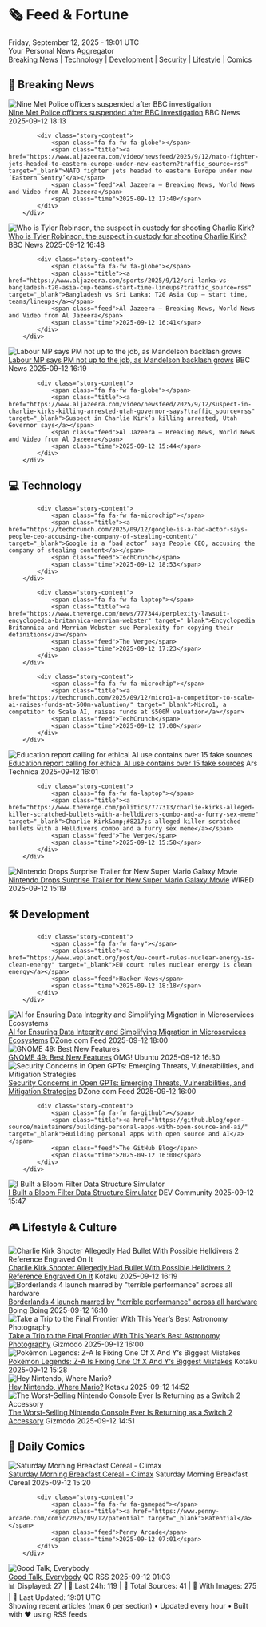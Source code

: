 <!-- Processing 54 RSS feeds at 2025-09-12 19:01:36 UTC -->
<!-- Processing: XKCD -->
<!-- Processing: Saturday Morning Breakfast Cereal -->
<!-- Processing: Poorly Drawn Lines -->
<!-- Processing: Garfield -->
<!-- Processing: Cyanide & Happiness -->
<!-- Processing: Questionable Content -->
<!-- Processing: Dinosaur Comics -->
<!-- Processing: CNN Breaking News -->
<!-- Processing: BBC Breaking News -->
<!-- Processing: Reuters Top News -->
<!-- Processing: Reuters World News -->
<!-- Processing: Associated Press Breaking -->
<!-- Processing: ABC News Breaking -->
<!-- Processing: Sky News World -->
<!-- Processing: TechCrunch -->
<!-- Processing: O'Reilly Radar -->
<!-- Processing: Slashdot -->
<!-- Processing: Lobsters Python -->
<!-- Processing: Hacker News -->
<!-- Processing: Phoronix Linux News -->
<!-- Processing: It's FOSS -->
<!-- Processing: DistroWatch -->
<!-- Processing: Red Hat Blog -->
<!-- Processing: GitLab Blog -->
<!-- Processing: InfoQ -->
<!-- Processing: DZone -->
<!-- Processing: Martin Fowler -->
<!-- Processing: Coding Horror -->
<!-- Processing: The Pragmatic Engineer -->
<!-- Processing: Krebs on Security -->
<!-- Generated 5 new posts out of 30 feeds processed -->
<div class="newspaper-header">
    <h1 class="newspaper-title">🗞️ Feed & Fortune</h1>
    <div class="newspaper-date">Friday, September 12, 2025 - 19:01 UTC</div>
    <div class="newspaper-subtitle">Your Personal News Aggregator</div>
</div>

<div class="newspaper-nav">
    <a href="#breaking">Breaking News</a> |
    <a href="#tech">Technology</a> |
    <a href="#dev">Development</a> |
    <a href="#security">Security</a> |
    <a href="#lifestyle">Lifestyle</a> |
    <a href="#webcomics">Comics</a>
</div>

<div class="news-section breaking-news" id="breaking">
<h2 class="section-header">🚨 Breaking News</h2>
<div class="stories-container">
<div class="story">
            <img src="https://ichef.bbci.co.uk/ace/standard/240/cpsprodpb/9b02/live/9658b530-8ff9-11f0-a5f1-addf1091094f.jpg" alt="Nine Met Police officers suspended after BBC investigation" class="story-image" loading="lazy" onerror="this.style.display='none'">
            <div class="story-content">
                <span class="fa fa-fw fa-flag"></span>
                <span class="title"><a href="https://www.bbc.com/news/articles/cn839398xzpo?at_medium=RSS&at_campaign=rss" target="_blank">Nine Met Police officers suspended after BBC investigation</a></span>
                <span class="feed">BBC News</span>
                <span class="time">2025-09-12 18:13</span>
            </div>
        </div>
<div class="story">
            
            <div class="story-content">
                <span class="fa fa-fw fa-globe"></span>
                <span class="title"><a href="https://www.aljazeera.com/video/newsfeed/2025/9/12/nato-fighter-jets-headed-to-eastern-europe-under-new-eastern?traffic_source=rss" target="_blank">NATO fighter jets headed to eastern Europe under new ‘Eastern Sentry’</a></span>
                <span class="feed">Al Jazeera – Breaking News, World News and Video from Al Jazeera</span>
                <span class="time">2025-09-12 17:40</span>
            </div>
        </div>
<div class="story">
            <img src="https://ichef.bbci.co.uk/ace/standard/240/cpsprodpb/0f7d/live/c4a48080-8ff5-11f0-9cf6-cbf3e73ce2b9.png" alt="Who is Tyler Robinson, the suspect in custody for shooting Charlie Kirk?" class="story-image" loading="lazy" onerror="this.style.display='none'">
            <div class="story-content">
                <span class="fa fa-fw fa-earth-americas"></span>
                <span class="title"><a href="https://www.bbc.com/news/articles/cp8wl2y66p9o?at_medium=RSS&at_campaign=rss" target="_blank">Who is Tyler Robinson, the suspect in custody for shooting Charlie Kirk?</a></span>
                <span class="feed">BBC News</span>
                <span class="time">2025-09-12 16:48</span>
            </div>
        </div>
<div class="story">
            
            <div class="story-content">
                <span class="fa fa-fw fa-globe"></span>
                <span class="title"><a href="https://www.aljazeera.com/sports/2025/9/12/sri-lanka-vs-bangladesh-t20-asia-cup-teams-start-time-lineups?traffic_source=rss" target="_blank">Bangladesh vs Sri Lanka: T20 Asia Cup – start time, teams/lineups</a></span>
                <span class="feed">Al Jazeera – Breaking News, World News and Video from Al Jazeera</span>
                <span class="time">2025-09-12 16:41</span>
            </div>
        </div>
<div class="story">
            <img src="https://ichef.bbci.co.uk/ace/standard/240/cpsprodpb/eb1a/live/3a20b7a0-8fe9-11f0-bc75-8732789f1605.jpg" alt="Labour MP says PM not up to the job, as Mandelson backlash grows" class="story-image" loading="lazy" onerror="this.style.display='none'">
            <div class="story-content">
                <span class="fa fa-fw fa-flag"></span>
                <span class="title"><a href="https://www.bbc.com/news/articles/cx238pwwqg6o?at_medium=RSS&at_campaign=rss" target="_blank">Labour MP says PM not up to the job, as Mandelson backlash grows</a></span>
                <span class="feed">BBC News</span>
                <span class="time">2025-09-12 16:19</span>
            </div>
        </div>
<div class="story">
            
            <div class="story-content">
                <span class="fa fa-fw fa-globe"></span>
                <span class="title"><a href="https://www.aljazeera.com/video/newsfeed/2025/9/12/suspect-in-charlie-kirks-killing-arrested-utah-governor-says?traffic_source=rss" target="_blank">Suspect in Charlie Kirk’s killing arrested, Utah Governor says</a></span>
                <span class="feed">Al Jazeera – Breaking News, World News and Video from Al Jazeera</span>
                <span class="time">2025-09-12 15:44</span>
            </div>
        </div>
</div>
</div>
<div class="news-section tech-news" id="tech">
<h2 class="section-header">💻 Technology</h2>
<div class="stories-container">
<div class="story">
            
            <div class="story-content">
                <span class="fa fa-fw fa-microchip"></span>
                <span class="title"><a href="https://techcrunch.com/2025/09/12/google-is-a-bad-actor-says-people-ceo-accusing-the-company-of-stealing-content/" target="_blank">Google is a ‘bad actor’ says People CEO, accusing the company of stealing content</a></span>
                <span class="feed">TechCrunch</span>
                <span class="time">2025-09-12 18:53</span>
            </div>
        </div>
<div class="story">
            
            <div class="story-content">
                <span class="fa fa-fw fa-laptop"></span>
                <span class="title"><a href="https://www.theverge.com/news/777344/perplexity-lawsuit-encyclopedia-britannica-merriam-webster" target="_blank">Encyclopedia Britannica and Merriam-Webster sue Perplexity for copying their definitions</a></span>
                <span class="feed">The Verge</span>
                <span class="time">2025-09-12 17:23</span>
            </div>
        </div>
<div class="story">
            
            <div class="story-content">
                <span class="fa fa-fw fa-microchip"></span>
                <span class="title"><a href="https://techcrunch.com/2025/09/12/micro1-a-competitor-to-scale-ai-raises-funds-at-500m-valuation/" target="_blank">Micro1, a competitor to Scale AI, raises funds at $500M valuation</a></span>
                <span class="feed">TechCrunch</span>
                <span class="time">2025-09-12 17:00</span>
            </div>
        </div>
<div class="story">
            <img src="https://cdn.arstechnica.net/wp-content/uploads/2025/09/newfoudnland_lighthouse-500x500.jpg" alt="Education report calling for ethical AI use contains over 15 fake sources" class="story-image" loading="lazy" onerror="this.style.display='none'">
            <div class="story-content">
                <span class="fa fa-fw fa-cog"></span>
                <span class="title"><a href="https://arstechnica.com/ai/2025/09/education-report-calling-for-ethical-ai-use-contains-over-15-fake-sources/" target="_blank">Education report calling for ethical AI use contains over 15 fake sources</a></span>
                <span class="feed">Ars Technica</span>
                <span class="time">2025-09-12 16:01</span>
            </div>
        </div>
<div class="story">
            
            <div class="story-content">
                <span class="fa fa-fw fa-laptop"></span>
                <span class="title"><a href="https://www.theverge.com/politics/777313/charlie-kirks-alleged-killer-scratched-bullets-with-a-helldivers-combo-and-a-furry-sex-meme" target="_blank">Charlie Kirk&amp;#8217;s alleged killer scratched bullets with a Helldivers combo and a furry sex meme</a></span>
                <span class="feed">The Verge</span>
                <span class="time">2025-09-12 15:50</span>
            </div>
        </div>
<div class="story">
            <img src="https://media.wired.com/photos/68c428b8a29b822c3095e940/master/pass/091225-culture-Super-Mario.jpg" alt="Nintendo Drops Surprise Trailer for New Super Mario Galaxy Movie" class="story-image" loading="lazy" onerror="this.style.display='none'">
            <div class="story-content">
                <span class="fa fa-fw fa-bolt"></span>
                <span class="title"><a href="https://www.wired.com/story/super-mario-galaxy-movie-new-trailer/" target="_blank">Nintendo Drops Surprise Trailer for New Super Mario Galaxy Movie</a></span>
                <span class="feed">WIRED</span>
                <span class="time">2025-09-12 15:19</span>
            </div>
        </div>
</div>
</div>
<div class="news-section dev-news" id="dev">
<h2 class="section-header">🛠️ Development</h2>
<div class="stories-container">
<div class="story">
            
            <div class="story-content">
                <span class="fa fa-fw fa-y"></span>
                <span class="title"><a href="https://www.weplanet.org/post/eu-court-rules-nuclear-energy-is-clean-energy" target="_blank">EU court rules nuclear energy is clean energy</a></span>
                <span class="feed">Hacker News</span>
                <span class="time">2025-09-12 18:18</span>
            </div>
        </div>
<div class="story">
            <img src="https://dz2cdn1.dzone.com/thumbnail?fid=18617240&w=600" alt="AI for Ensuring Data Integrity and Simplifying Migration in Microservices Ecosystems" class="story-image" loading="lazy" onerror="this.style.display='none'">
            <div class="story-content">
                <span class="fa fa-fw fa-newspaper"></span>
                <span class="title"><a href="https://dzone.com/articles/ai-data-integrity-microservices-migration" target="_blank">AI for Ensuring Data Integrity and Simplifying Migration in Microservices Ecosystems</a></span>
                <span class="feed">DZone.com Feed</span>
                <span class="time">2025-09-12 18:00</span>
            </div>
        </div>
<div class="story">
            <img src="https://i0.wp.com/www.omgubuntu.co.uk/wp-content/uploads/2025/09/GNOME-49-Features.jpg?resize=406%2C232&amp;ssl=1" alt="GNOME 49: Best New Features" class="story-image" loading="lazy" onerror="this.style.display='none'">
            <div class="story-content">
                <span class="fa fa-fw fa-ubuntu"></span>
                <span class="title"><a href="https://www.omgubuntu.co.uk/2025/09/gnome-49-new-features" target="_blank">GNOME 49: Best New Features</a></span>
                <span class="feed">OMG! Ubuntu</span>
                <span class="time">2025-09-12 16:30</span>
            </div>
        </div>
<div class="story">
            <img src="https://dz2cdn1.dzone.com/thumbnail?fid=18617224&w=600" alt="Security Concerns in Open GPTs: Emerging Threats, Vulnerabilities, and Mitigation Strategies" class="story-image" loading="lazy" onerror="this.style.display='none'">
            <div class="story-content">
                <span class="fa fa-fw fa-newspaper"></span>
                <span class="title"><a href="https://dzone.com/articles/security-concerns-in-open-gpts" target="_blank">Security Concerns in Open GPTs: Emerging Threats, Vulnerabilities, and Mitigation Strategies</a></span>
                <span class="feed">DZone.com Feed</span>
                <span class="time">2025-09-12 16:00</span>
            </div>
        </div>
<div class="story">
            
            <div class="story-content">
                <span class="fa fa-fw fa-github"></span>
                <span class="title"><a href="https://github.blog/open-source/maintainers/building-personal-apps-with-open-source-and-ai/" target="_blank">Building personal apps with open source and AI</a></span>
                <span class="feed">The GitHub Blog</span>
                <span class="time">2025-09-12 16:00</span>
            </div>
        </div>
<div class="story">
            <img src="https://media2.dev.to/dynamic/image/width=800%2Cheight=%2Cfit=scale-down%2Cgravity=auto%2Cformat=auto/https%3A%2F%2Fdev-to-uploads.s3.amazonaws.com%2Fuploads%2Farticles%2Fniyrtu3xy0wa31e4xp5j.png" alt="I Built a Bloom Filter Data Structure Simulator" class="story-image" loading="lazy" onerror="this.style.display='none'">
            <div class="story-content">
                <span class="fa fa-fw fa-code"></span>
                <span class="title"><a href="https://dev.to/zeedu_dev/i-built-a-bloom-filter-data-structure-simulator-2o3l" target="_blank">I Built a Bloom Filter Data Structure Simulator</a></span>
                <span class="feed">DEV Community</span>
                <span class="time">2025-09-12 15:47</span>
            </div>
        </div>
</div>
</div>
<div class="news-section lifestyle-news" id="lifestyle">
<h2 class="section-header">🎮 Lifestyle & Culture</h2>
<div class="stories-container">
<div class="story">
            <img src="https://kotaku.com/app/uploads/2025/09/bullet.jpg" alt="Charlie Kirk Shooter Allegedly Had Bullet With Possible Helldivers 2 Reference Engraved On It" class="story-image" loading="lazy" onerror="this.style.display='none'">
            <div class="story-content">
                <span class="fa fa-fw fa-gamepad"></span>
                <span class="title"><a href="https://kotaku.com/charlie-kirk-shooter-helldivers-bullet-engraving-2000625439" target="_blank">Charlie Kirk Shooter Allegedly Had Bullet With Possible Helldivers 2 Reference Engraved On It</a></span>
                <span class="feed">Kotaku</span>
                <span class="time">2025-09-12 16:19</span>
            </div>
        </div>
<div class="story">
            <img src="https://i0.wp.com/boingboing.net/wp-content/uploads/2025/09/Borderlands-4-review_jpg_75.jpg?fit=1200%2C720&amp;quality=60&amp;ssl=1" alt="Borderlands 4 launch marred by &quot;terrible performance&quot; across all hardware" class="story-image" loading="lazy" onerror="this.style.display='none'">
            <div class="story-content">
                <span class="fa fa-fw fa-arrow-right"></span>
                <span class="title"><a href="https://boingboing.net/2025/09/12/borderlands-4-launch-marred-by-terrible-performance-across-all-hardware.html" target="_blank">Borderlands 4 launch marred by &quot;terrible performance&quot; across all hardware</a></span>
                <span class="feed">Boing Boing</span>
                <span class="time">2025-09-12 16:10</span>
            </div>
        </div>
<div class="story">
            <img src="https://gizmodo.com/app/uploads/2025/09/zwo-astronomy-the-comet-12p-pons-brooks-dan-bartlett.jpg" alt="Take a Trip to the Final Frontier With This Year’s Best Astronomy Photography" class="story-image" loading="lazy" onerror="this.style.display='none'">
            <div class="story-content">
                <span class="fa fa-fw fa-computer"></span>
                <span class="title"><a href="https://gizmodo.com/take-a-trip-to-the-final-frontier-with-this-years-best-astronomy-photography-2000658088" target="_blank">Take a Trip to the Final Frontier With This Year’s Best Astronomy Photography</a></span>
                <span class="feed">Gizmodo</span>
                <span class="time">2025-09-12 16:00</span>
            </div>
        </div>
<div class="story">
            <img src="https://kotaku.com/app/uploads/2025/09/mega_stones_thumbnail-1192w.jpg" alt="Pokémon Legends: Z-A Is Fixing One Of X And Y‘s Biggest Mistakes" class="story-image" loading="lazy" onerror="this.style.display='none'">
            <div class="story-content">
                <span class="fa fa-fw fa-gamepad"></span>
                <span class="title"><a href="https://kotaku.com/pokemon-legends-za-mega-evolution-greninja-delphox-2000625428" target="_blank">Pokémon Legends: Z-A Is Fixing One Of X And Y‘s Biggest Mistakes</a></span>
                <span class="feed">Kotaku</span>
                <span class="time">2025-09-12 15:28</span>
            </div>
        </div>
<div class="story">
            <img src="https://kotaku.com/app/uploads/2025/09/mariomissing.jpg" alt="Hey Nintendo, Where Mario?" class="story-image" loading="lazy" onerror="this.style.display='none'">
            <div class="story-content">
                <span class="fa fa-fw fa-gamepad"></span>
                <span class="title"><a href="https://kotaku.com/3d-mario-game-switch-2-missing-nintendo-direct-2000625355" target="_blank">Hey Nintendo, Where Mario?</a></span>
                <span class="feed">Kotaku</span>
                <span class="time">2025-09-12 14:52</span>
            </div>
        </div>
<div class="story">
            <img src="https://gizmodo.com/app/uploads/2025/09/Virtual-Boy-Nintendo-Switch-2-1.jpg" alt="The Worst-Selling Nintendo Console Ever Is Returning as a Switch 2 Accessory" class="story-image" loading="lazy" onerror="this.style.display='none'">
            <div class="story-content">
                <span class="fa fa-fw fa-computer"></span>
                <span class="title"><a href="https://gizmodo.com/the-worst-selling-nintendo-console-ever-is-returning-as-a-switch-2-accessory-2000658149" target="_blank">The Worst-Selling Nintendo Console Ever Is Returning as a Switch 2 Accessory</a></span>
                <span class="feed">Gizmodo</span>
                <span class="time">2025-09-12 14:51</span>
            </div>
        </div>
</div>
</div>
<div class="news-section webcomics-section" id="webcomics">
<h2 class="section-header">🎨 Daily Comics</h2>
<div class="stories-container">
<div class="story">
            <img src="https://www.smbc-comics.com/comics/1757482017-20250912.png" alt="Saturday Morning Breakfast Cereal - Climax" class="story-image" loading="lazy" onerror="this.style.display='none'">
            <div class="story-content">
                <span class="fa fa-fw fa-smile"></span>
                <span class="title"><a href="https://www.smbc-comics.com/comic/climax" target="_blank">Saturday Morning Breakfast Cereal - Climax</a></span>
                <span class="feed">Saturday Morning Breakfast Cereal</span>
                <span class="time">2025-09-12 15:20</span>
            </div>
        </div>
<div class="story">
            
            <div class="story-content">
                <span class="fa fa-fw fa-gamepad"></span>
                <span class="title"><a href="https://www.penny-arcade.com/comic/2025/09/12/patential" target="_blank">Patential</a></span>
                <span class="feed">Penny Arcade</span>
                <span class="time">2025-09-12 07:01</span>
            </div>
        </div>
<div class="story">
            <img src="http://www.questionablecontent.net/comics/5656.png" alt="Good Talk, Everybody" class="story-image" loading="lazy" onerror="this.style.display='none'">
            <div class="story-content">
                <span class="fa fa-fw fa-music"></span>
                <span class="title"><a href="http://questionablecontent.net/view.php?comic=5656" target="_blank">Good Talk, Everybody</a></span>
                <span class="feed">QC RSS</span>
                <span class="time">2025-09-12 01:03</span>
            </div>
        </div>
</div>
</div>

<div class="newspaper-footer">
    <div class="stats">
        📊 Displayed: 27 | 📅 Last 24h: 119 | 📡 Total Sources: 41 | 📸 With Images: 275 |
        🔄 Last Updated: 19:01 UTC
    </div>
    <div class="footer-note">
        Showing recent articles (max 6 per section) • Updated every hour • Built with ❤️ using RSS feeds
    </div>
</div>
